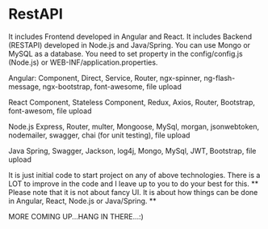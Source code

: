 # RestAPI
It includes Frontend developed in Angular and React.
It includes Backend (RESTAPI) developed in Node.js and Java/Spring. You can use Mongo or MySQL as a database. 
     You need to set property in the config/config.js (Node.js) or WEB-INF/application.properties. 
     
Angular:
Component, Direct, Service, Router, ngx-spinner, ng-flash-message, ngx-bootstrap, font-awesome, file upload

React
Component, Stateless Component, Redux, Axios, Router, Bootstrap, font-awesom, file upload

Node.js
Express, Router, multer, Mongoose, MySql, morgan, jsonwebtoken, nodemailer, swagger, chai (for unit testing), file upload

Java
Spring, Swagger, Jackson, log4j, Mongo, MySql, JWT, Bootstrap, file upload


It is just initial code to start project on any of above technologies. There is a LOT to improve in the code and I leave up to you to do your best for this. ** Please note that it is not about fancy UI. It is about how things can be done in Angular, React, Node.js or Java/Spring. **

MORE COMING UP...HANG IN THERE...:)
